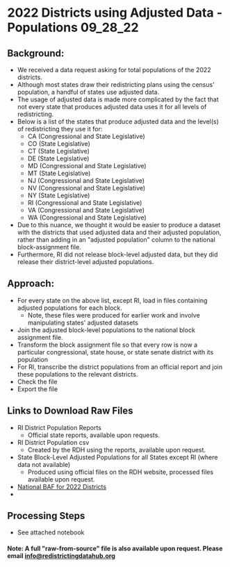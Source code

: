 # 2022 Districts using Adjusted Data - Populations 09_28_22

## Background:
- We received a data request asking for total populations of the 2022 districts.
- Although most states draw their redistricting plans using the census' population, a handful of states use adjusted data.
- The usage of adjusted data is made more complicated by the fact that not every state that produces adjusted data uses it for all levels of redistricting.
- Below is a list of the states that produce adjusted data and the level(s) of redistricting they use it for:
    - CA (Congressional and State Legislative)
    - CO (State Legislative)
    - CT (State Legislative)
    - DE (State Legislative)
    - MD (Congressional and State Legislative)
    - MT (State Legislative)
    - NJ (Congressional and State Legislative)
    - NV (Congressional and State Legislative)
    - NY (State Legislative)
    - RI (Congressional and State Legislative)
    - VA (Congressional and State Legislative)
    - WA (Congressional and State Legislative)
- Due to this nuance, we thought it would be easier to produce a dataset with the districts that used adjusted data and their adjusted population, rather than adding in an "adjusted population" column to the national block-assignment file.
- Furthermore, RI did not release block-level adjusted data, but they did release their district-level adjusted populations.

## Approach:
- For every state on the above list, except RI, load in files containing adjusted populations for each block.
  - Note, these files were produced for earlier work and involve manipulating states' adjusted datasets
- Join the adjusted block-level populations to the national block assignment file.
- Transform the block assignment file so that every row is now a particular congressional, state house, or state senate district with its population
- For RI, transcribe the district populations from an official report and join these populations to the relevant districts.
- Check the file
- Export the file   

## Links to Download Raw Files
- RI District Population Reports
  - Official state reports, available upon requests.   
- RI District Population csv
  - Created by the RDH using the reports, available upon request. 
- State Block-Level Adjusted Populations for all States except RI (where data not available)
  - Produced using official files on the RDH website, processed files available upon request.   
- [National BAF for 2022 Districts](https://redistrictingdatahub.org/dataset/national-block-assignment-file-for-2022-state-legislative-and-congressional-districts/)
- 
    
## Processing Steps
- See attached notebook

#### Note: A full "raw-from-source" file is also available upon request. Please email info@redistrictingdatahub.org
